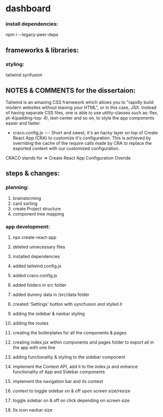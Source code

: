 # dashboard

### install dependencies:

npm i --legacy-peer-deps

## frameworks & libraries:

### styling:

tailwind
synfusion

## NOTES & COMMENTS for the dissertaion:

Tailwind is an amazing CSS framework which allows you to "rapidly build modern websites without leaving your HTML", or in this case, JSX. Instead of having separate CSS files, one is able to use utility-classes such as: flex, pt-4(padding-top: 4), text-center and so on, to style the app components easier and faster.

-   craco.config.js --- Short and sweet, it's an hacky layer on top of Create React App (CRA) to customize it's configuration. This is achieved by overriding the cache of the require calls made by CRA to replace the exported content with our customized configuration.

CRACO stands for => Create React App Configuration Overide

## steps & changes:

### planning:

1. brainstorming
2. card sorting
3. create Project structure
4. component tree mapping

### app development:

1. npx create-react-app
2. deleted unnecessary files
3. installed dependencies
4. added tailwind.config.js
5. added craco.config.js
6. added folders in src folder
7. added dummy data in /src/data folder
8. created 'Settings' button with syncfusion and styled it
9. adding the sidebar & navbar styling
10. adding the routes
11. creating the boilerplates for all the components & pages
12. creating index.jsx within components and pages folder to export all in the app with one line

13. adding functionality & styling to the sidebar component
14. implement the Context API, add it to the index.js and enhance functionality of App and Sidebar components
15. implement the navigation bar and its context
16. context to toggle sidebar on & off upon screen size/resize
17. toggle sidebar on & off on click depending on screen size
18. fix icon navbar size

